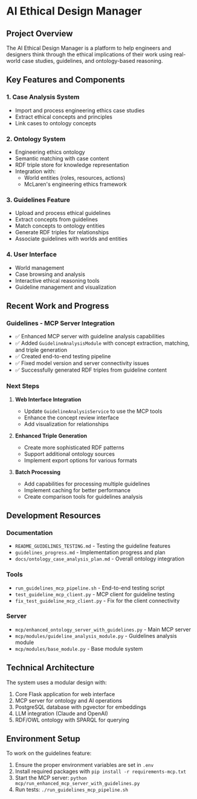 # AI Ethical Design Manager

## Project Overview

The AI Ethical Design Manager is a platform to help engineers and designers think through the ethical implications of their work using real-world case studies, guidelines, and ontology-based reasoning.

## Key Features and Components

### 1. Case Analysis System
- Import and process engineering ethics case studies
- Extract ethical concepts and principles
- Link cases to ontology concepts

### 2. Ontology System
- Engineering ethics ontology
- Semantic matching with case content
- RDF triple store for knowledge representation
- Integration with:
  - World entities (roles, resources, actions)
  - McLaren's engineering ethics framework

### 3. Guidelines Feature
- Upload and process ethical guidelines
- Extract concepts from guidelines
- Match concepts to ontology entities
- Generate RDF triples for relationships
- Associate guidelines with worlds and entities

### 4. User Interface
- World management
- Case browsing and analysis
- Interactive ethical reasoning tools
- Guideline management and visualization

## Recent Work and Progress

### Guidelines - MCP Server Integration
- ✅ Enhanced MCP server with guideline analysis capabilities
- ✅ Added `GuidelineAnalysisModule` with concept extraction, matching, and triple generation
- ✅ Created end-to-end testing pipeline
- ✅ Fixed model version and server connectivity issues
- ✅ Successfully generated RDF triples from guideline content

### Next Steps
1. **Web Interface Integration**
   - Update `GuidelineAnalysisService` to use the MCP tools
   - Enhance the concept review interface
   - Add visualization for relationships

2. **Enhanced Triple Generation**
   - Create more sophisticated RDF patterns
   - Support additional ontology sources
   - Implement export options for various formats

3. **Batch Processing**
   - Add capabilities for processing multiple guidelines
   - Implement caching for better performance
   - Create comparison tools for guidelines analysis

## Development Resources

### Documentation
- `README_GUIDELINES_TESTING.md` - Testing the guideline features
- `guidelines_progress.md` - Implementation progress and plan
- `docs/ontology_case_analysis_plan.md` - Overall ontology integration

### Tools
- `run_guidelines_mcp_pipeline.sh` - End-to-end testing script
- `test_guideline_mcp_client.py` - MCP client for guideline testing
- `fix_test_guideline_mcp_client.py` - Fix for the client connectivity

### Server
- `mcp/enhanced_ontology_server_with_guidelines.py` - Main MCP server
- `mcp/modules/guideline_analysis_module.py` - Guidelines analysis module
- `mcp/modules/base_module.py` - Base module system

## Technical Architecture

The system uses a modular design with:
1. Core Flask application for web interface
2. MCP server for ontology and AI operations
3. PostgreSQL database with pgvector for embeddings
4. LLM integration (Claude and OpenAI)
5. RDF/OWL ontology with SPARQL for querying

## Environment Setup

To work on the guidelines feature:
1. Ensure the proper environment variables are set in `.env`
2. Install required packages with `pip install -r requirements-mcp.txt`
3. Start the MCP server: `python mcp/run_enhanced_mcp_server_with_guidelines.py`
4. Run tests: `./run_guidelines_mcp_pipeline.sh`
